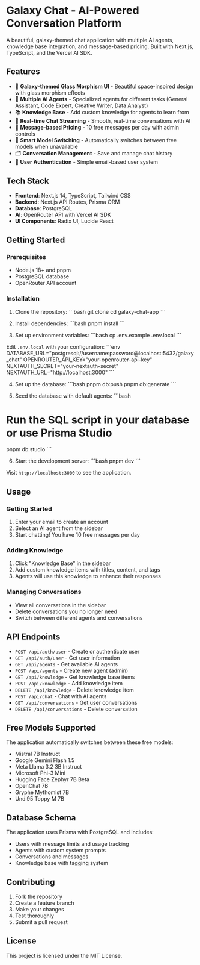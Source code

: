 # Galaxy Chat - AI-Powered Conversation Platform

A beautiful, galaxy-themed chat application with multiple AI agents, knowledge base integration, and message-based pricing. Built with Next.js, TypeScript, and the Vercel AI SDK.

## Features

- 🌌 **Galaxy-themed Glass Morphism UI** - Beautiful space-inspired design with glass morphism effects
- 🤖 **Multiple AI Agents** - Specialized agents for different tasks (General Assistant, Code Expert, Creative Writer, Data Analyst)
- 📚 **Knowledge Base** - Add custom knowledge for agents to learn from
- 💬 **Real-time Chat Streaming** - Smooth, real-time conversations with AI
- 🎯 **Message-based Pricing** - 10 free messages per day with admin controls
- 🔄 **Smart Model Switching** - Automatically switches between free models when unavailable
- 🗂️ **Conversation Management** - Save and manage chat history
- 🔐 **User Authentication** - Simple email-based user system

## Tech Stack

- **Frontend**: Next.js 14, TypeScript, Tailwind CSS
- **Backend**: Next.js API Routes, Prisma ORM
- **Database**: PostgreSQL
- **AI**: OpenRouter API with Vercel AI SDK
- **UI Components**: Radix UI, Lucide React

## Getting Started

### Prerequisites

- Node.js 18+ and pnpm
- PostgreSQL database
- OpenRouter API account

### Installation

1. Clone the repository:
\`\`\`bash
git clone <repository-url>
cd galaxy-chat-app
\`\`\`

2. Install dependencies:
\`\`\`bash
pnpm install
\`\`\`

3. Set up environment variables:
\`\`\`bash
cp .env.example .env.local
\`\`\`

Edit `.env.local` with your configuration:
\`\`\`env
DATABASE_URL="postgresql://username:password@localhost:5432/galaxy_chat"
OPENROUTER_API_KEY="your-openrouter-api-key"
NEXTAUTH_SECRET="your-nextauth-secret"
NEXTAUTH_URL="http://localhost:3000"
\`\`\`

4. Set up the database:
\`\`\`bash
pnpm db:push
pnpm db:generate
\`\`\`

5. Seed the database with default agents:
\`\`\`bash
# Run the SQL script in your database or use Prisma Studio
pnpm db:studio
\`\`\`

6. Start the development server:
\`\`\`bash
pnpm dev
\`\`\`

Visit `http://localhost:3000` to see the application.

## Usage

### Getting Started
1. Enter your email to create an account
2. Select an AI agent from the sidebar
3. Start chatting! You have 10 free messages per day

### Adding Knowledge
1. Click "Knowledge Base" in the sidebar
2. Add custom knowledge items with titles, content, and tags
3. Agents will use this knowledge to enhance their responses

### Managing Conversations
- View all conversations in the sidebar
- Delete conversations you no longer need
- Switch between different agents and conversations

## API Endpoints

- `POST /api/auth/user` - Create or authenticate user
- `GET /api/auth/user` - Get user information
- `GET /api/agents` - Get available AI agents
- `POST /api/agents` - Create new agent (admin)
- `GET /api/knowledge` - Get knowledge base items
- `POST /api/knowledge` - Add knowledge item
- `DELETE /api/knowledge` - Delete knowledge item
- `POST /api/chat` - Chat with AI agents
- `GET /api/conversations` - Get user conversations
- `DELETE /api/conversations` - Delete conversation

## Free Models Supported

The application automatically switches between these free models:
- Mistral 7B Instruct
- Google Gemini Flash 1.5
- Meta Llama 3.2 3B Instruct
- Microsoft Phi-3 Mini
- Hugging Face Zephyr 7B Beta
- OpenChat 7B
- Gryphe Mythomist 7B
- Undi95 Toppy M 7B

## Database Schema

The application uses Prisma with PostgreSQL and includes:
- Users with message limits and usage tracking
- Agents with custom system prompts
- Conversations and messages
- Knowledge base with tagging system

## Contributing

1. Fork the repository
2. Create a feature branch
3. Make your changes
4. Test thoroughly
5. Submit a pull request

## License

This project is licensed under the MIT License.
